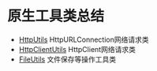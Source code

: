 # 原生工具类总结
- [HttpUtils](https://github.com/simple24/AndroidUtils/blob/master/HttpUtils.java) HttpURLConnection网络请求类
- [HttpClientUtils](https://github.com/simple24/AndroidUtils/blob/master/HttpClientUtils.java) HttpClient网络请求类
- [FileUtils](https://github.com/simple24/AndroidUtils/blob/master/FileUtils.java) 文件保存等操作工具类
